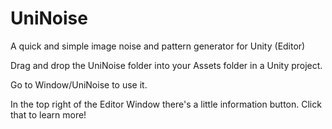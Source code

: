 # UniNoise
A quick and simple image noise and pattern generator for Unity (Editor)

Drag and drop the UniNoise folder into your Assets folder in a Unity project.

Go to Window/UniNoise to use it.

In the top right of the Editor Window there's a little information button. Click that to learn more!
